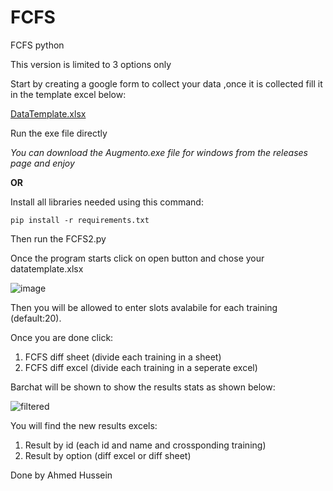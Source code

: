 # FCFS
FCFS python 

This version is limited to 3 options only

Start by creating a google form to collect your data ,once it is collected fill it in the template excel below:

[DataTemplate.xlsx](https://github.com/Ahmedhussein99/FCFS/files/8840825/DataTemplate.xlsx)

Run the exe file directly 

*You can download the Augmento.exe file for windows from the releases page and enjoy*

**OR**

Install all libraries needed using this command:
```
pip install -r requirements.txt
```
Then run the FCFS2.py 

Once the program starts click on open button and chose your datatemplate.xlsx

![image](https://user-images.githubusercontent.com/54689145/172071972-ef98745c-dcd0-409f-8b20-a7ff1530fea6.png)

Then you will be allowed to enter slots avalabile for each training (default:20).

Once you are done click:
1. FCFS diff sheet (divide each training in a sheet)
2. FCFS diff excel (divide each training in a seperate excel)

Barchat will be shown to show the results stats as shown below:

![filtered](https://user-images.githubusercontent.com/54689145/172071773-e110f1d7-cc3a-41c4-8a51-e48c21d11f87.PNG)

You will find the new results excels:
1. Result by id (each id and name and crossponding training)
2. Result by option (diff excel or diff sheet)

Done by Ahmed Hussein
